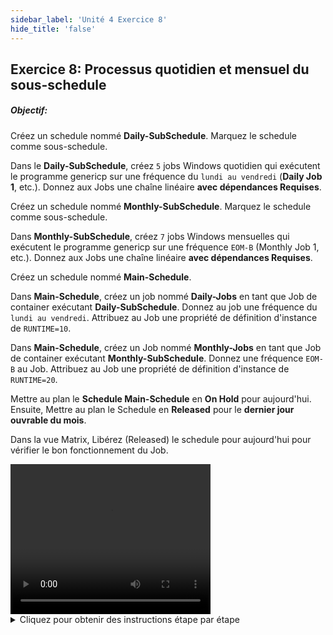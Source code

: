 ```yaml
---
sidebar_label: 'Unité 4 Exercice 8'
hide_title: 'false'
---
```


## Exercice 8: Processus quotidien et mensuel du sous-schedule

##### Objectif: 

Créez un schedule nommé **Daily-SubSchedule**. Marquez le schedule comme sous-schedule.

Dans le **Daily-SubSchedule**, créez ```5``` jobs Windows quotidien qui exécutent le programme genericp sur une fréquence du ```lundi au vendredi``` (**Daily Job 1**, etc.). Donnez aux Jobs une chaîne linéaire **avec dépendances Requises**.

Créez un schedule nommé **Monthly-SubSchedule**. Marquez le schedule comme sous-schedule.

Dans **Monthly-SubSchedule**, créez ```7``` jobs Windows mensuelles qui exécutent le programme genericp sur une fréquence ```EOM-B``` (Monthly Job 1, etc.). Donnez aux Jobs une chaîne linéaire **avec dépendances Requises**.

Créez un schedule nommé **Main-Schedule**.

Dans **Main-Schedule**, créez un job nommé **Daily-Jobs** en tant que Job de container exécutant **Daily-SubSchedule**. Donnez au job une fréquence du ```lundi au vendredi```. Attribuez au Job une propriété de définition d'instance de ```RUNTIME=10```.

Dans **Main-Schedule**, créez un Job nommé **Monthly-Jobs** en tant que Job de container exécutant **Monthly-SubSchedule**. Donnez une fréquence ```EOM-B``` au Job. Attribuez au Job une propriété de définition d'instance de ```RUNTIME=20```.

Mettre au plan le **Schedule Main-Schedule** en **On Hold** pour aujourd'hui. Ensuite, Mettre au plan le Schedule en **Released** pour le **dernier jour ouvrable du mois**.

Dans la vue Matrix, Libérez (Released) le schedule pour aujourd'hui pour vérifier le bon fonctionnement du Job.

<div>
<video width="320" height="240" controls>
  <source src="videobasic/U4E8.mp4" type="video/mp4"></source>
Your browser does not support the video tag.
</video>
</div>

<details>

<summary>Cliquez pour obtenir des instructions étape par étape</summary>

1. Créez le premier sous-schedule (Daily):
    * Sous le menu Administration, double-cliquez sur **Schedule Master**.
    * Cliquez sur le bouton **Ajouter** dans la barre d'outils Schedule Master.
    * Dans la zone de texte Nom, entrez ```Daily-SubSchedule```.
    * Dans la zone de texte Documentation, entrez ```Ceci est le sous-schedule hebdomadaire```.
    * Dans la zone Heure démarrage, notez la valeur par défaut ```00:00``` (minuit).
    * Gardez du **lundi au vendredi** sélectionné pour les jours ouvrés par semaine pour que le schedule s'exécute.
    * Dans le cadre Propriétés Schedule, cochez la case **Sous-Schedule**.
    * Cliquez sur le bouton **Sauvegarder** dans la barre d'outils Schedule Master.

2. Créez le sous-schedule (Monthly):
    * Sous le menu Administration, double-cliquez sur **Schedule Master** (s'il n'est pas ouvert).
    * Cliquez sur le bouton **Ajouter** dans la barre d'outils Schedule Master.
    * Dans la zone de texte Nom, saisissez **Monthly-SubSchedule**.
    * Dans la zone de texte Documentation, entrez ```Ceci est le sous-schedule mensuel```.
    * Dans Heure démarrage, notez la valeur par défaut ```00:00``` (minuit).
    * Gardez du **lundi au vendredi** sélectionné pour les jours ouvrés par semaine pour que le schedule s'exécute.
    * Dans le cadre Propriétés Schedule, cochez la case **Sous-Schedule**.
    * Cliquez sur le bouton **Sauvegarder** dans la barre d'outils Schedule Master.
    * Fermez l'onglet Schedule Master.

3. Ajoutez des jobs dans le sous-schedule Daily:
    * Sous le menu Administration, double-cliquez sur **Job Master**. Sélectionnez **Daily-SubSchedule**.
    * Cliquez sur le bouton **Ajouter** dans la barre d'outils Job Master.
    * Dans la zone de texte Nom, entrez ```Daily Job 1```.
    * Dans la liste déroulante Type de Job, sélectionnez **Windows**.
    * Dans la liste déroulante **Machine Primaire**, sélectionnez la machine **SMATraining**.
    * Dans la liste déroulante User ID, sélectionnez **SMATRAINING\SMAUSER**.
    * Dans la **ligne de commande**, utilisez **Ctrl + F** et sélectionnez la ligne de commande qui ressemble à ceci : ```"[[MI.PathWindows]]\genericp.exe" -t[[SI.RUNTIME]] -e0```.
    * Cliquez sur le bouton **Sauvegarder** dans la barre d'outils Job Master.
    * Cliquez sur l'onglet **Fréquence**.
    * Dans le cadre de Liste Fréquences, cliquez sur le bouton **Ajouter**.
    * Cliquez sur le bouton radio **Utiliser Fréquence existante**.
    * Dans la liste déroulante Fréquence, sélectionnez **Mon-Fri-N**.
    * Cliquez sur **Suivant**.
    * Cliquez sur le bouton **Terminer**.
    * Dans la barre d'outils Job Master, cliquez sur le bouton **Copie** ou appuyez sur **Ctrl + Insert.**
    * Nommez le: Job **Daily Job 2**.
    * Cliquez sur **OK**.
    * Répétez les étapes 32 à 34 pour créer des **Daily Job 3**, **Daily Job 4** et **Daily Job 5**.
    * Fermez **Job Master**.
    * Utilisez **Designer Workflow** pour créer des **dépendances de jobs** comme vous le souhaitez, puis fermez **Designer Workflow**.

4. Ajoutez des jobs dans le sous-schedule mensuel:
    * Sous le menu Administration, double-cliquez sur **Job Master**. Sélectionnez **Monthly-SubSchedule**.
    * Cliquez sur le bouton **Ajouter** dans la barre d'outils Job Master.
    * Dans la zone de texte Nom, saisissez ```Monthly Job 1```.
    * Dans la liste déroulante Type de Job, sélectionnez **Windows**.
    * Dans la liste déroulante Machine Primaire, sélectionnez la machine **SMATraining**.
    * Dans la liste déroulante User ID, sélectionnez **SMATRAINING\SMAUSER**.
    * Dans la **ligne de commande**, tapez **Ctrl + F** et sélectionnez la ligne de commande qui ressemble à ceci : ```"[[MI.PathWindows]]\genericp.exe" -t[[SI.RUNTIME]] -e0```
    * Cliquez sur le bouton **Sauvegarder** dans la barre d'outils Job Master.
    * Cliquez sur l'onglet **Fréquence**.
    * Dans le cadre **Liste Frequency**, cliquez sur le bouton **Ajouter**.
    * Créez une nouvelle **fréquence**. Le nom sera ```End-of-Month-B```. Cliquez sur **Suivant**.
    * Dans l’Assistant de définition de Fréquence, sélectionnez **Fin de période** dans le cadre Choix de Planification, assurez-vous que Mois est sélectionné dans les cadres **périodes** et **Avant Date** est sélectionnée dans les cadres **A/O/B/N**.
    * Cliquez sur le bouton **Terminer**.
    * Dans la barre d'outils Job Master, cliquez sur le bouton **Copie** ou appuyez sur **Ctrl + Insert**.
    * Nommez-le : ```Monthly Job 2```.
    * Cliquez sur **OK**.
    * Répétez les étapes 51 à 53 pour créer des Jobs **Monthly Job 3**, **Monthly Job 4**, **Monthly Job 5**, **Monthly Job 6**, et **Monthly Job 7**.
    * Fermez l'onglet **Job Master**.
    * Utilisez **Designer Workflow** pour créer des **dépendances de jobs**.
    * Fermez **Designer Workflow**.

5. Créez le Schedule principal:
    * Sous le menu Administration, double-cliquez sur **Schedule Master**.
    * Cliquez sur le bouton **Ajouter** dans la barre d'outils Schedule Master.
    * Dans la zone de texte Nom, entrez **Main-Schedule**.
    * Dans la zone de texte Documentation, entrez ```Ceci est le schedule principal```.
    * Dans Heure démarrage, notez la valeur par défaut ```00:00``` (minuit).
    * Gardez du **lundi au vendredi** sélectionné pour les **jours ouvrés par semaine** pour que le schedule s'exécute.
    * Cliquez sur le bouton **Sauvegarder** dans la barre d'outils Schedule Master.
    * Fermez l'onglet **Schedule Master**.

6. Ajoutez le sous-schedule quotidien au Schedule principal:
    * Sous le menu Administration, double-cliquez sur **Job Master**.
    * Sélectionnez **Main-Schedule** de la liste déroulante Schedule.
    * Cliquez sur le bouton **Ajouter** dans la barre d'outils Job Master.
    * Dans la zone de texte Nom, entrez ```Daily-Jobs```.
    * Dans la liste déroulante Type de Job, sélectionnez **Container**.
    * Dans la liste déroulante Schedule à exécuter en tant que Sous-Schedule, sélectionnez **Daily-SubSchedule**.
    * Cliquez sur le bouton **Sauvegarder** dans la barre d'outils Job Master.
    * Cliquez sur l'onglet **Fréquence**.
    * Dans le cadre Liste des fréquences, cliquez sur le bouton **Ajouter**.
    * Cliquez sur le bouton radio **Utiliser Fréquence existante**.
    * Dans la liste déroulante Fréquence, sélectionnez **Mon-Fri-N**.
    * Cliquez sur **Suivant** puis sur **Terminer**.
    * Cliquez sur l'onglet **Définition Instance**.
    * Cliquez dans la zone **Définir Valeurs Propriété**.
    * Entrez : ```RUNTIME=10```
    * Cliquez sur **Ajouter** au milieu à droite de l'écran.
    * Cliquez sur le bouton **Sauvegarder** dans la barre d'outils Job Master.
    * Dans la zone de texte Documentation, saisissez ```Ceci est un Job container contenant les Jobs quotidiens```.
    * Cliquez sur le bouton **Sauvegarder** dans la barre d'outils Job Master.

7. Ajoutez le sous-schedule mensuel au Schedule principal:
    * Toujours sur Job Master, assurez-vous que **Main-Schedule** est sélectionné.
    * Cliquez sur le bouton **Ajouter** dans la barre d'outils Job Master.
    * Dans la zone de texte Nom, saisissez ```Monthly-Jobs```.
    * Dans la liste déroulante Type de Job, sélectionnez **Container**.
    * Dans la liste déroulante Schedule à exécuter en tant que Sous-Schedule, sélectionnez **Monthly-SubSchedule**.
    * Cliquez sur le bouton **Sauvegarder** sur la barre d'outils Job Master ou appuyez sur **Ctrl + S**.
    * Cliquez sur l'onglet **Fréquence**.
    * Dans le cadre de la liste Fréquence, cliquez sur le bouton **Ajouter**.
    * Cliquez sur le bouton d'option **Utiliser Fréquence existante**.
    * Sélectionnez **End-of-Month-B** dans la liste déroulante.
    * Cliquez sur **Suivant**.
    * Cliquez sur le bouton **Prévisionnel** et notez que sur les mois indiqués, le Job s'exécutera le vendredi avant la fin du mois s'il tombe un week-end.
    * Fermez la boîte de dialogue **Prévisionnel** puis cliquez sur **Terminer** sur l'écran Assistant définition Fréquence.
    * Cliquez sur l'onglet **Définition Instance**.
    * Cliquez dans la zone **Définir Valeurs Propriété**.
    * Entrez : ```RUNTIME=20```
    * Cliquez sur **Ajouter** sur le côté droit du cadre Définir Valeurs Propriété.
    * Cliquez sur le bouton **Sauvegarder** dans la barre d'outils Job Master.
    * Fermez l'onglet **Job Master**.

8. Configurez les dépendances de jobs entre les jobs container:

    * Sous le menu Administration, double-cliquez sur **Designer Workflow**.
    * Sélectionnez **Main-Schedule** dans la liste déroulante Sélectionner Schedule.
    * Dans la boite à outils cliquez sur **Ajouter une Dépendance**. 
    * Cliquez sur le job **Daily-Jobs**, puis sur **Monthly-Jobs**.
    * Sélectionnez **En exclusion** sous Type de Dépendance.
    * Cliquez sur **OK**.
    * Fermez l'onglet **Designer Workflow**.

<a href="imgbasic/433.png" target="_blank"><img src="imgbasic/433.png" width="250"></img></a>

9. Mettre au Plan le Schedule:
    * Sous le menu Operation, double-cliquez sur **Mise au Plan (Build)**.
      * Notez que les **deux sous-schedules _NE SONT PAS_ affichés dans la liste de sélection de schedule**.
    * Cliquez sur **Main-Schedule** et cliquez sur le bouton **Mise au Plan**.
    * Sur l'écran Propriétés Mise au Plan, laissez l'option **On Hold** sélectionnée et cliquez sur **OK**.
      * Cela créera le schedule On Hold pour aujourd'hui.
    * Cliquez à nouveau sur **Main-Schedule**.
    * A la date de Début de planification, sélectionnez le **dernier jour ouvré du mois**.
      * La **date de fin (Stop date)** doit être la même que la **date de début**. 
    * Cliquez sur le bouton **Mise au Plan**.
    * Sur l'écran Propriétés Mise au Plan, laissez **Released** et cliquez sur **OK**.
      * Cela mettra au plan le Schedule en Release **pour la fin du mois**.
    * Fermez la fenêtre Mise au Plan Schedules.
    * Accédez à la vue **List** ou **Matrix** sous la rubrique Operation ou utilisez **Solution Manager** pour vérifier les résultats.
    * **Releasez (liberez)** le Schedule pour aujourd'hui (si vous souhaitez voir les jobs en cours d'exécution).

</details>
